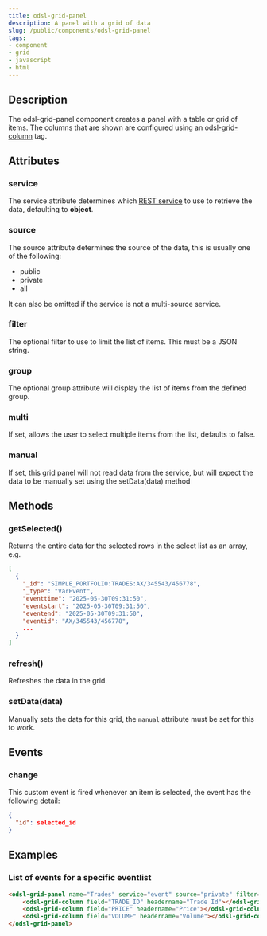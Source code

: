 ```yaml
---
title: odsl-grid-panel
description: A panel with a grid of data
slug: /public/components/odsl-grid-panel
tags:
- component
- grid
- javascript
- html
---
```


## Description
The odsl-grid-panel component creates a panel with a table or grid of items.
The columns that are shown are configured using an [odsl-grid-column](odsl-grid-column) tag.

## Attributes
### service
The service attribute determines which [REST service](/docs/api/rest/rest) to use to retrieve the data, defaulting to **object**.

### source
The source attribute determines the source of the data, this is usually one of the following:
* public
* private
* all

It can also be omitted if the service is not a multi-source service.

### filter
The optional filter to use to limit the list of items.
This must be a JSON string.

### group
The optional group attribute will display the list of items from the defined group.

### multi
If set, allows the user to select multiple items from the list, defaults to false.

### manual
If set, this grid panel will not read data from the service, but will expect the data to be manually set using the setData(data) method

## Methods
### getSelected()
Returns the entire data for the selected rows in the select list as an array, e.g.

```json
[
  {
    "_id": "SIMPLE_PORTFOLIO:TRADES:AX/345543/456778",
    "_type": "VarEvent",
    "eventtime": "2025-05-30T09:31:50",
    "eventstart": "2025-05-30T09:31:50",
    "eventend": "2025-05-30T09:31:50",
    "eventid": "AX/345543/456778",
    ...
  }
]
```

### refresh()
Refreshes the data in the grid.

### setData(data)
Manually sets the data for this grid, the ```manual``` attribute must be set for this to work.

## Events
### change
This custom event is fired whenever an item is selected, the event has the following detail:

```json
{
  "id": selected_id
}
```

## Examples

### List of events for a specific eventlist

```html
<odsl-grid-panel name="Trades" service="event" source="private" filter='{"event":"SIMPLE_PORTFOLIO:TRADES"}'>
    <odsl-grid-column field="TRADE_ID" headername="Trade Id"></odsl-grid-column>
    <odsl-grid-column field="PRICE" headername="Price"></odsl-grid-column>
    <odsl-grid-column field="VOLUME" headername="Volume"></odsl-grid-column>
</odsl-grid-panel>
```
